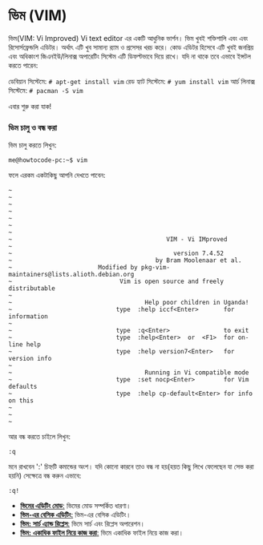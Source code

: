 # ভিম (VIM) #
ভিম(VIM: Vi Improved) Vi text editor এর একটি আধুনিক ভার্শন। ভিম খুবই শক্তিশালি এবং এবং রিসোর্সফ্রেন্ডলি এডিটর। অর্থাৎ এটি খুব সামান্য র‍্যাম ও প্রসেসর খরচ করে। কোড এডিটর হিসেবে এটি খুবই জনপ্রিয় এবং অধিকাংশ জিএনইউ/লিনাক্স অপারেটিং সিস্টেম এটি ডিফল্টভাবে দিয়ে রাখে। যদি না থাকে তবে এভাবে ইন্সটল করতে পারেন:

ডেবিয়ান সিস্টেমে: `# apt-get install vim`
রেড হ্যাট সিস্টেমে: `# yum install vim`
আর্চ লিনাক্স সিস্টেমে: `# pacman -S vim`

এবার শুরু করা যাক!

### ভিম চালু ও বন্ধ করা ###

ভিম চালু করতে লিখুন:

```
me@howtocode-pc:~$ vim
```

ফলে এরকম একটাকিছু আপনি দেখতে পাবেন:

```
~                                                                                                         
~                                                                                                         
~                                                                                                         
~                                                                                                         
~                                                                                                         
~                                                                                                         
~                                                                                                         
~                                           VIM - Vi IMproved                                             
~                                                                                                         
~                                             version 7.4.52                                              
~                                        by Bram Moolenaar et al.                                         
~                        Modified by pkg-vim-maintainers@lists.alioth.debian.org                          
~                              Vim is open source and freely distributable                                
~                                                                                                         
~                                     Help poor children in Uganda!                                       
~                             type  :help iccf<Enter>       for information                               
~                                                                                                         
~                             type  :q<Enter>               to exit                                       
~                             type  :help<Enter>  or  <F1>  for on-line help                              
~                             type  :help version7<Enter>   for version info                              
~                                                                                                         
~                                     Running in Vi compatible mode                                       
~                             type  :set nocp<Enter>        for Vim defaults                              
~                             type  :help cp-default<Enter> for info on this                              
~                                                                                                         
~                                                                                                         
~                                                                                                         
```

আর বন্ধ করতে চাইলে লিখুন:
```
:q
```

মনে রাখবেন ':' চিহ্নটি কমান্ডের অংশ। যদি কোনো কারনে তাও বন্ধ না হয়(হয়ত কিছু লিখে ফেলেছেন যা সেভ করা হয়নি) সেক্ষেত্রে বন্ধ করুন এভাবে:

```
:q!
```

* [**ভিমের এডিটিং মোড**:](3.2.2.1.vim-editing-mode.md) ভিমের মোড সম্পর্কিত ধারণা।
* [**ভিম-এর বেসিক এডিটিং**:](3.2.2.2.vim-basic-editing.md) ভিম-এর বেসিক এডিটিং।
* [**ভিম: সার্চ এ্যান্ড রিপ্লেস**:](3.2.2.3.vim-search-and-replace.md) ভিমে সার্চ এবং রিপ্লেস অপারেশন।
* [**ভিম: একাধিক ফাইল নিয়ে কাজ করা**:](3.2.2.4.vim-editing-multiple-files.md) ভিমে একাধিক ফাইল নিয়ে কাজ করা।
